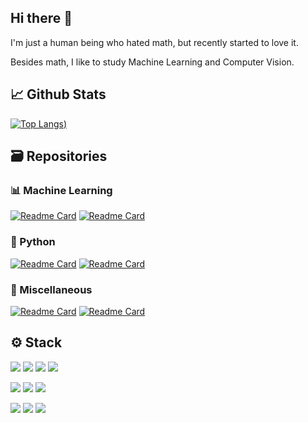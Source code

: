 ## Hi there 👋
I'm just a human being who hated math, but recently started to love it.

Besides math, I like to study Machine Learning and Computer Vision.

## 📈 Github Stats
[![Top Langs](https://github-readme-stats.vercel.app/api/top-langs/?username=ttiagojm&hide=javascript,jupyter%20notebook,shell,qmake,cmake&layout=compact&theme=github_dark))](https://github.com/anuraghazra/github-readme-stats)

## 🗃️ Repositories
### 📊 Machine Learning
[![Readme Card](https://github-readme-stats.vercel.app/api/pin/?username=ttiagojm&repo=Apontamentos-Machine-Learning&theme=github_dark)](https://github.com/ttiagojm/Apontamentos-Machine-Learning)
[![Readme Card](https://github-readme-stats.vercel.app/api/pin/?username=ttiagojm&repo=Ground-Truth-vs-Prediction&theme=github_dark)](https://github.com/ttiagojm/Ground-Truth-vs-Prediction)

### 🐍 Python
[![Readme Card](https://github-readme-stats.vercel.app/api/pin/?username=ttiagojm&repo=Twitter-Monitor&theme=github_dark)](https://github.com/ttiagojm/Twitter-Monitor)
[![Readme Card](https://github-readme-stats.vercel.app/api/pin/?username=ttiagojm&repo=img2excel&theme=github_dark)](https://github.com/ttiagojm/img2excel)

### 🧰 Miscellaneous
[![Readme Card](https://github-readme-stats.vercel.app/api/pin/?username=ttiagojm&repo=Math4Fun&theme=github_dark)](https://github.com/ttiagojm/Math4Fun)
[![Readme Card](https://github-readme-stats.vercel.app/api/pin/?username=ttiagojm&repo=No-Flappy-Just-Buggy&theme=github_dark)](https://github.com/ttiagojm/No-Flappy-Just-Buggy)

## ⚙️ Stack

![](https://img.shields.io/badge/Python-3a4ff0?style=for-the-badge&logo=python&logoColor=white)
![](https://img.shields.io/badge/Julia-6222c9?style=for-the-badge&logo=julia&logoColor=white)
![](https://img.shields.io/badge/Java-c99722?style=for-the-badge&logo=java&logoColor=white)
![](https://img.shields.io/badge/C++-0f00e0?style=for-the-badge&logo=c%2B%2B&logoColor=white)

![](https://img.shields.io/badge/TensorFlow-FF6F00?style=for-the-badge&logo=tensorflow&logoColor=white)
![](https://img.shields.io/badge/PyTorch-a1a1ab?style=for-the-badge&logo=pytorch&logoColor=orange)
![](https://img.shields.io/badge/OpenCV-0d8f30?style=for-the-badge&logo=opencv&logoColor=white)

![](https://img.shields.io/badge/Numpy-fff?style=for-the-badge&logo=numpy&logoColor=196c8c)
![](https://img.shields.io/badge/Pandas-fff?style=for-the-badge&logo=pytorch&logoColor=163678)
![](https://img.shields.io/badge/Sklearn-064a6b?style=for-the-badge&logo=scikit%20learn&logoColor=c97b0e)

